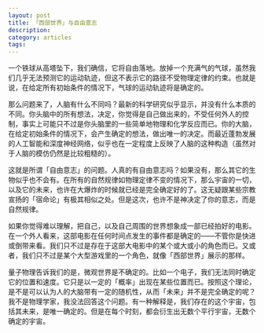 ```yaml
---
layout: post
title: 「西部世界」与自由意志 
description: 
category: articles
tags: 
---
```


一个铁球从高塔坠下，我们确信，它将自由落地。放掉一个充满气的气球，虽然我们几乎无法预测它的运动轨迹，但这不表示它的路径不受物理定律的约束。也就是说，在给定所有初始条件的情况下，气球的运动轨迹将是确定的。

那么问题来了，人脑有什么不同吗？最新的科学研究似乎显示，并没有什么本质的不同。你头脑中的所有想法，决定，你觉得是自己做出来的，不受任何外人的控制，事实上可能只不过是你头脑里的一些简单地物理和化学反应而已。你的大脑，在给定初始条件的情况下，会产生确定的想法，做出唯一的决定。而最近蓬勃发展的人工智能和深度神经网络，似乎也在一定程度上反映了人脑的这种构造（虽然对于人脑的模仿仍然是比较粗糙的）。

这就是所谓「自由意志」的问题。人真的有自由意志吗？如果没有，那么其它的生物似乎也不会有。在所有的自然规律如物理定律不变的情况下，那么宇宙的一切，以及它的未来，也许在大爆炸的时候就已经是完全确定好的了。这无疑跟某些宗教宣扬的「宿命论」有极其相似之处。但是这次，也许不是神决定了你的意志，而是自然规律。

如果你觉得难以理解，把自己，以及自己周围的世界想象成一部已经拍好的电影。在一个外人看来，这部电影在任何时间点发生的事件都是确定的——不管你是快进或倒带来看。我们只不过是存在于这部大电影中的某个或大或小的角色而已。又或者，我们只不过是某个大型游戏里的一个角色，就像「西部世界」展示的那样。

量子物理告诉我们的是，微观世界是不确定的。比如一个电子，我们无法同时确定它的位置和速度。它只是以一定的「概率」出现在某些位置而已。按照这个理论，是不是可以认为人的大脑带有一定的随机性，从而「未来」并不是完全确定的呢？我不是物理学家，我没法回答这个问题。有一种解释是，我们存在的这个宇宙，包括其未来，是唯一确定的。但是在每个时刻，都会衍生出无数个平行宇宙，无数个确定的宇宙。

